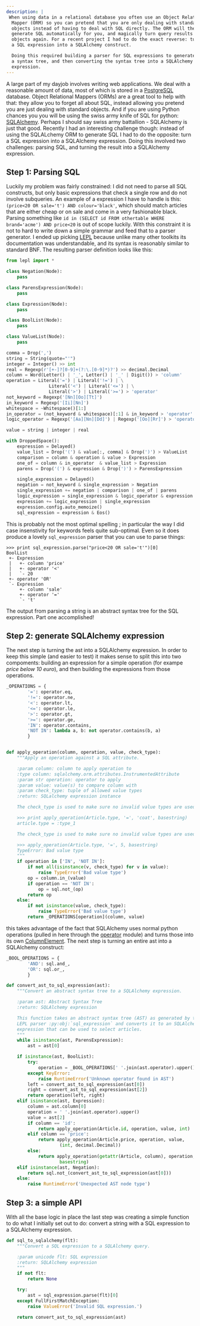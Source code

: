 ```yaml
---
description: |
 When using data in a relational database you often use an Object Relational
  Mapper (ORM) so you can pretend that you are only dealing with standard
  objects instead of having to deal with SQL directly. The ORM will then
  generate SQL automatically for you, and magically turn query results into
  objects again. For a recent project I had to do the exact reverse: turn
  a SQL expression into a SQLAlchemy construct.

  Doing this required building a parser for SQL expressions to generate
  a syntax tree, and then converting the syntax tree into a SQLAlchemy
  expression.
---
```

A large part of my dayjob involves writing web applications. We deal with a
reasonable amount of data, most of which is stored in a
[PostgreSQL](www.postgresql.org) database. Object Relational Mappers (ORMs) are
a great tool to help with that: they allow you to forget all about SQL, instead
allowing you pretend you are just dealing with standard objects.  And if you
are using Python chances you you will be using the swiss army knife of SQL for
python: [SQLAlchemy](http://www.sqlalchemy.org/). Perhaps I should say swiss
army battallion - SQLAlchemy is just that good. Recently I had an interesting
challenge though: instead of using the SQLALchemy ORM to generate SQL I had to
do the opposite: turn a SQL expression into a SQLAlchemy expression. Doing this
involved two challenges: parsing SQL, and turning the result into a SQLAlchemy
expression.

Step 1: Parsing SQL
-------------------

Luckily my problem was fairly constrained: I did not need to parse all SQL
constructs, but only basic expressions that check a single row and do not
involve subqueries.  An example of a expression I have to handle is this:
```(price<20 OR sale='t') AND colour='black'```, which should match articles
that are either cheap or on sale and come in a very fashionable black. Parsing
something like ```id in (SELECT id FROM othertable WHERE brand='acme') AND
price<20``` is out of scope luckily. With this constraint it is not to hard to
write down a simple grammar and feed that to a parser generator. I ended up
picking [LEPL](http://www.acooke.org/lepl/) because unlike many other toolkits
its documentation was understandable, and its syntax is reasonably similar to
standard BNF. The resulting parser definition looks like this:


```python
from lepl import *

class Negation(Node):
    pass

class ParensExpression(Node):
    pass

class Expression(Node):
    pass

class BoolList(Node):
    pass

class ValueList(Node):
    pass

comma = Drop(',')
string = String(quote="'")
integer = Integer() >> int
real = Regexp(r'[+-]?[0-9]+(?:\.[0-9]*)?') >> decimal.Decimal
column = Word(Letter() | '_', Letter() | '_' | Digit()) > 'column'
operation = Literal('=') | Literal('!=') | \
                Literal('<') | Literal('<=') | \
                Literal('>') | Literal('>=') > 'operator'
not_keyword = Regexp('[Nn][Oo][Tt]')
in_keyword = Regexp('[Ii][Nn]')
whitespace = ~Whitespace()[1:]
in_operator = (not_keyword & whitespace)[:1] & in_keyword > 'operator'
logic_operator = Regexp('[Aa][Nn][Dd]') | Regexp('[Oo][Rr]') > 'operator'

value = string | integer | real

with DroppedSpace():
    expression = Delayed()
    value_list = Drop('(') & value[:, comma] & Drop(')') > ValueList
    comparison = column & operation & value > Expression
    one_of = column & in_operator  & value_list > Expression
    parens = Drop('(') & expression & Drop(')') > ParensExpression

    single_expression = Delayed()
    negation = not_keyword & single_expression > Negation
    single_expression += negation | comparison | one_of | parens
    logic_expression = single_expression & logic_operator & expression > BoolList
    expression += logic_expression | single_expression
    expression.config.auto_memoize()
    sql_expression = expression & Eos()

```

This is probably not the most optimal spelling  ; in particular the
way I did case insenstivity for keywords feels quite sub-optimal. Even
so it does produce a lovely ```sql_expression``` parser that you can use to
parse things:

```
>>> print sql_expression.parse("price<20 OR sale='t'")[0]
BoolList
 +- Expression
 |   +- column 'price'
 |   +- operator '<'
 |   `- 20
 +- operator 'OR'
 `- Expression
     +- column 'sale'
     +- operator '='
     `- 't'
```

The output from parsing a string is an abstract syntax tree for the SQL
expression. Part one accomplished!


Step 2: generate SQLAlchemy expression
--------------------------------------

The next step is turning the ast into a SQLAlchemy expression. In order to keep
this simple (and easier to test) it makes sense to split this into two
compoments: building an expression for a simple operation (for exampe *price
below 10 euro*), and then building the expressions from those operations.


```python
_OPERATIONS = {
        '=': operator.eq,
        '!=': operator.ne,
        '<': operator.lt,
        '<=': operator.le,
        '>': operator.gt,
        '>=': operator.ge,
        'IN': operator.contains,
        'NOT IN': lambda a, b: not operator.contains(b, a)
        }


def apply_operation(column, operation, value, check_type):
    """Apply an operation against a SQL attribute.

    :param column: column to apply operation to
    :type column: sqlalchemy.orm.attributes.InstrumentedAttribute
    :param str operation: operator to apply
    :param value: value(s) to compare column with
    :param check_type: tuple of allowed value types
    :return: SQLalchemy expression instance

    The check_type is used to make sure no invalid value types are used:

    >>> print apply_operation(Article.type, '=', 'coat', basestring)
    article.type = :type_1

    The check_type is used to make sure no invalid value types are used:

    >>> apply_operation(Article.type, '=', 5, basestring)
    TypeError: Bad value type
    """
    if operation in ['IN', 'NOT IN']:
        if not all(isinstance(v, check_type) for v in value):
            raise TypeError('Bad value type')
        op = column.in_(value)
        if operation == 'NOT IN':
            op = sql.not_(op)
        return op
    else:
        if not isinstance(value, check_type):
            raise TypeError('Bad value type')
        return _OPERATIONS[operation](column, value)
```

this takes advantage of the fact that SQLAlchemy uses normal python
operations (pulled in here through the
[operator](http://docs.python.org/library/operator) module) and turns
those into its own [ColumnElement](http://docs.sqlalchemy.org/en/latest/core/expression_api.html#sqlalchemy.sql.expression.ColumnElement). The next
step is turning an entire ast into a SQLAlchemy construct:

```python
_BOOL_OPERATIONS = {
        'AND': sql.and_,
        'OR': sql.or_,
        }

def convert_ast_to_sql_expression(ast):
    """Convert an abstract syntax tree to a SQLAlchemy expression.

    :param ast: Abstract Syntax Tree
    :return: SQLAlchemy expression

    This function takes an abstract syntax tree (AST) as generated by the
    LEPL parser :py:obj:`sql_expression` and converts it to an SQLAlchemy
    expression that can be used to select articles.
    """
    while isinstance(ast, ParensExpression):
        ast = ast[0]

    if isinstance(ast, BoolList):
        try:
            operation = _BOOL_OPERATIONS[' '.join(ast.operator).upper()]
        except KeyError:
            raise RuntimeError('Unknown operator found in AST')
        left = convert_ast_to_sql_expression(ast[0])
        right = convert_ast_to_sql_expression(ast[2])
        return operation(left, right)
    elif isinstance(ast, Expression):
        column = ast.column[0]
        operation = ' '.join(ast.operator).upper()
        value = ast[2]
        if column == 'id':
            return apply_operation(Article.id, operation, value, int)
        elif column == 'price':
            return apply_operation(Article.price, operation, value,
                    (int, decimal.Decimal))
        else:
            return apply_operation(getattr(Article, column), operation, value,
                    basestring)
    elif isinstance(ast, Negation):
        return sql.not_(convert_ast_to_sql_expression(ast[0]))
    else:
        raise RuntimeError('Unexpected AST node type')
```

Step 3: a simple API
--------------------

With all the base logic in place the last step was creating a simple
function to do what I initially set out to do: convert a string with
a SQL expression to a SQLAlchemy expression.

```python
def sql_to_sqlalchemy(flt):
    """Convert a SQL expression to a SQLAlchemy query.

    :param unicode flt: SQL expression
    :return: SQLAlchemy expression
    """
    if not flt:
        return None

    try:
        ast = sql_expression.parse(flt)[0]
    except FullFirstMatchException:
        raise ValueError('Invalid SQL expression.')

    return convert_ast_to_sql_expression(ast)
```
